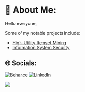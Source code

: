 # 💫 About Me:
Hello everyone,

Some of my notable projects include:
  -  [High-Utility Itemset Mining](https://github.com/xaviedoanhduy/high-itemset-mining)
  -  [Information System Security](https://github.com/xaviedoanhduy/in4-system-security)

## 🌐 Socials:
[![Behance](https://img.shields.io/badge/Behance-1769ff?logo=behance&logoColor=white)](https://behance.net/https://www.behance.net/xaviedo14) [![LinkedIn](https://img.shields.io/badge/LinkedIn-%230077B5.svg?logo=linkedin&logoColor=white)](https://linkedin.com/in/https://www.linkedin.com/in/xavie-do14/) 

[![](https://visitcount.itsvg.in/api?id=xaviedoanhduy&icon=0&color=0)](https://visitcount.itsvg.in)
